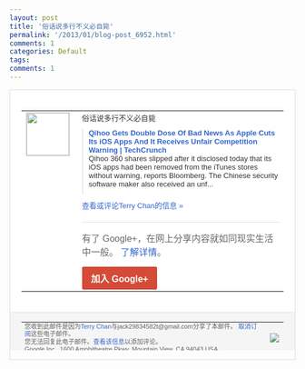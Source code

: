 ```yaml
---
layout: post
title: '俗话说多行不义必自毙'
permalink: '/2013/01/blog-post_6952.html'
comments: 1
categories: Default
tags: 
comments: 1
---
```

<!-- X-Notifications: 1:2b7eb30830000000 -->

<div style="border:solid 1px #dfdfdf;color:#686868;font:13px Arial"><div style="background-color:#fff;padding:20px;"><table cellpadding="0" cellspacing="0"><tr><td style="padding-right:15px;vertical-align:top"><a href="https://plus.google.com/_/notifications/emlink?emr=14900066512970582018&amp;emid=CLiL6ePvjLUCFeoDtAod8D0AAA&amp;path=%2F108643996575278738906&amp;dt=1359438694470&amp;uob=8"><img height="75" src="https://lh3.googleusercontent.com/-KKRGTyJ5Bl0/AAAAAAAAAAI/AAAAAAAAtnY/R4QEWIp3Ur0/s75-c-k-a/photo.jpg" style="border:solid 1px #cccccc;" width="75"/></a></td><td style="width:578px;color:#333;font:13px Arial;vertical-align:top"><div style="padding-bottom:10px">俗话说多行不义必自毙</div><div style="margin-bottom:10px;padding-left:10px; border-left:2px solid #EAEAEA"><span style="margin-right:5px"><a href="http://techcrunch.com/2013/01/28/qihoo-discloses-that-apple-removed-its-ios-apps-and-it-received-an-unfair-competition-warning/?utm_source=feedburner&amp;utm_medium=feed&amp;utm_campaign=Feed%3A+Techcrunch+%28TechCrunch%29" style="color:#3366CC;text-decoration:none"><span style="font-weight:bold">Qihoo Gets Double Dose Of Bad News As Apple Cuts Its iOS Apps And It Receives Unfair Competition Warning | TechCrunch</span></a><div style="padding-bottom:10px">Qihoo 360 shares slipped after it disclosed today that its iOS apps had been removed from the iTunes stores without warning, reports Bloomberg. The Chinese security software maker also received an unf...</div></span></div><a href="https://plus.google.com/_/notifications/emlink?emr=14900066512970582018&amp;emid=CLiL6ePvjLUCFeoDtAod8D0AAA&amp;path=%2F108643996575278738906%2Fposts%2FbXPmujLHs6S%3Fgpinv%3DAMIXal-KFVLmwu-hl_F3d3-cbIeg3sYpqu8-zybRP1lpoMUOh9Ept60jMigj-ZX0h49QXeXGbPBJil2eX41fKb7EXvbPU2zCsN9pZ5POg1sccQMcaZYfXcc&amp;dt=1359438694470&amp;uob=8" style="color:#3366CC;text-decoration:none">查看或评论Terry Chan的信息 »</a><div style="margin-top:20px;border-top:solid 1px #dfdfdf"><div style="padding:15px 0;color:#686868;font:16px Arial">有了 Google+，在网上分享内容就如同现实生活中一般。 <a href="http://www.google.com/+/learnmore/" style="color:#3366CC;text-decoration:none">了解详情</a>。</div><a href="https://plus.google.com/_/notifications/emlink?emr=14900066512970582018&amp;emid=CLiL6ePvjLUCFeoDtAod8D0AAA&amp;path=%2F%3Fgpinv%3DAMIXal-KFVLmwu-hl_F3d3-cbIeg3sYpqu8-zybRP1lpoMUOh9Ept60jMigj-ZX0h49QXeXGbPBJil2eX41fKb7EXvbPU2zCsN9pZ5POg1sccQMcaZYfXcc&amp;dt=1359438694470&amp;uob=8" style="display:inline-block;padding:7px 15px;background-color:#d44b38; color:#fff;font-size:16px; font-weight:bold;border-radius:2px;-webkit-border-radius:2px; -moz-border-radius:2px;border:solid 1px #c43b28; white-space:nowrap;text-decoration:none">加入 Google+</a></div></td></tr></table></div><div style="border-top:solid 1px #dfdfdf;padding:0 20px; background-color:#f5f5f5"><table cellpadding="0" cellspacing="0" style="height:50px"><tbody><tr><td style="vertical-align:middle;width:100%; color:#636363;font:11px Arial; line-height:120%">您收到此邮件是因为<a href="https://plus.google.com/_/notifications/emlink?emr=14900066512970582018&amp;emid=CLiL6ePvjLUCFeoDtAod8D0AAA&amp;path=%2F108643996575278738906%3Fgpinv%3DAMIXal-KFVLmwu-hl_F3d3-cbIeg3sYpqu8-zybRP1lpoMUOh9Ept60jMigj-ZX0h49QXeXGbPBJil2eX41fKb7EXvbPU2zCsN9pZ5POg1sccQMcaZYfXcc&amp;dt=1359438694470&amp;uob=8" style="color:#3366CC;text-decoration:none">Terry Chan</a>与jack29834582t@gmail.com分享了本邮件。 <a href="https://plus.google.com/_/notifications/emlink?emr=14900066512970582018&amp;emid=CLiL6ePvjLUCFeoDtAod8D0AAA&amp;path=%2F_%2Fnonplus%2Femailsettings%3Fgpinv%3DAMIXal-KFVLmwu-hl_F3d3-cbIeg3sYpqu8-zybRP1lpoMUOh9Ept60jMigj-ZX0h49QXeXGbPBJil2eX41fKb7EXvbPU2zCsN9pZ5POg1sccQMcaZYfXcc%26est%3DADH5u8W5PEXnyFFm07-L-ZCKaVvf1wh1kBARPJAOksM27OntSnd5cXa01GISpNqq2AySsx4uqfroQob-JTD-lrhp1uidJJ8BxdQ53PzmB2ZJ9hWC86MmhUdR1b9SNAbHMu_ZHLSP57JfNA-x9PD91iKSy5eQ2Y3Vug&amp;dt=1359438694470&amp;uob=8" style="color:#3366CC;text-decoration:none">取消订阅</a>这些电子邮件。<br/>您无法回复此电子邮件。<a href="https://plus.google.com/_/notifications/emlink?emr=14900066512970582018&amp;emid=CLiL6ePvjLUCFeoDtAod8D0AAA&amp;path=%2F108643996575278738906%2Fposts%2FbXPmujLHs6S%3Fgpinv%3DAMIXal-KFVLmwu-hl_F3d3-cbIeg3sYpqu8-zybRP1lpoMUOh9Ept60jMigj-ZX0h49QXeXGbPBJil2eX41fKb7EXvbPU2zCsN9pZ5POg1sccQMcaZYfXcc&amp;dt=1359438694470&amp;uob=8" style="color:#3366CC;text-decoration:none">查看该信息</a>以添加评论。<br/>Google Inc., 1600 Amphitheatre Pkwy, Mountain View, CA 94043 USA<br/></td><td><img src="https://ssl.gstatic.com/s2/oz/images/notifications/logo/google-plus-6617a72bb36cc548861652780c9e6ff1.png"/></td></tr></tbody></table></div></div>
